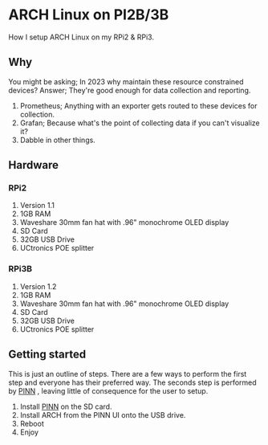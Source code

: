 # ARCH Linux on PI2B/3B

How I setup ARCH Linux on my RPi2 & RPi3.

## Why

You might be asking; In 2023 why maintain these resource constrained devices?
Answer; They're good enough for data collection and reporting.

1. Prometheus; Anything with an exporter gets routed to these devices for collection.
2. Grafan; Because what's the point of collecting data if you can't visualize it?
3. Dabble in other things.

## Hardware

### RPi2

1. Version 1.1
2. 1GB RAM
3. Waveshare 30mm fan hat with .96" monochrome OLED display
4. SD Card
5. 32GB USB Drive
6. UCtronics POE splitter

### RPi3B

1. Version 1.2
2. 1GB RAM
3. Waveshare 30mm fan hat with .96" monochrome OLED display
4. SD Card
5. 32GB USB Drive
6. UCtronics POE splitter

## Getting started

This is just an outline of steps. There are a few ways to perform the first step and everyone has their preferred way. The seconds step is performed by [PINN](https://github.com/procount/pinn) , leaving little of consequence for the user to setup.

1. Install [PINN](https://github.com/procount/pinn) on the SD card.
2. Install ARCH from the PINN UI onto the USB drive.
3. Reboot
4. Enjoy
